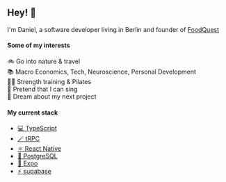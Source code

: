 ## Hey! 🦦
I'm Daniel, a software developer living in Berlin and founder of [FoodQuest](https://food.quest)<br/>

#### Some of my interests
🚲 Go into nature & travel<br/>
📚 Macro Economics, Tech, Neuroscience, Personal Development<br/>
🏋️‍♂️ Strength training & Pilates<br/>
🎤 Pretend that I can sing<br/>
🚀 Dream about my next project

#### My current stack
- <a href="https://typescriptlang.org/" target="_blank" rel="noopener noreferrer">💻 TypeScript</a>
- <a href="https://trpc.io/" target="_blank" rel="noopener noreferrer">🪄 tRPC</a>
- <a href="https://reactnative.dev/" target="_blank" rel="noopener noreferrer">⚛️ React Native</a>
- <a href="https://postgresql.org/" target="_blank" rel="noopener noreferrer">🐘 PostgreSQL</a>
- <a href="https://expo.dev/" target="_blank" rel="noopener noreferrer">📱 Expo</a>
- <a href="https://supabase.com/" target="_blank" rel="noopener noreferrer">⚡️ supabase</a>
